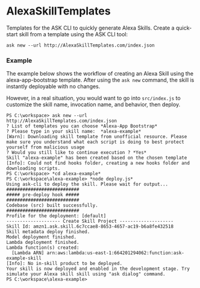 # AlexaSkillTemplates

Templates for the ASK CLI to quickly generate Alexa Skills. Create a quick-start skill from a template using the ASK CLI tool:

```
ask new --url http://AlexaSkillTemplates.com/index.json
```

### Example

The example below shows the workflow of creating an Alexa Skill using the alexa-app-bootstrap template. After using the `ask new` command, the skill is instantly deployable with no changes.

However, in a real situation, you would want to go into `src/index.js` to customize the skill name, invocation name, and behavior, then deploy.

```
PS C:\workspace> ask new --url http://AlexaSkillTemplates.com/index.json
? List of templates you can choose *Alexa-App Bootstrap*
? Please type in your skill name:  *alexa-example*
[Warn]: Downloading skill template from unofficial resource. Please make sure you understand what each script is doing to best protect yourself from malicious usage
? Would you still like to continue execution ? *Yes*
Skill "alexa-example" has been created based on the chosen template
[Info]: Could not find hooks folder, creating a new hooks folder and downloading scripts.
PS C:\workspace> *cd alexa-example*
PS C:\workspace\alexa-example> *node deploy.js*
Using ask-cli to deploy the skill. Please wait for output...
###########################
##### pre-deploy hook #####
###########################
Codebase (src) built successfully.
###########################
Profile for the deployment: [default]
-------------------- Create Skill Project --------------------
Skill Id: amzn1.ask.skill.6c7ccae8-8653-4657-ac19-b6a8fe432518
Skill metadata deploy finished.
Model deployment finished.
Lambda deployment finished.
Lambda function(s) created:
  [Lambda ARN] arn:aws:lambda:us-east-1:664201294062:function:ask-example-skill
[Info]: No in-skill product to be deployed.
Your skill is now deployed and enabled in the development stage. Try simulate your Alexa skill skill using "ask dialog" command.
PS C:\workspace\alexa-example>
```

